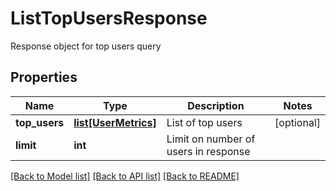 # ListTopUsersResponse

Response object for top users query
## Properties
Name | Type | Description | Notes
------------ | ------------- | ------------- | -------------
**top_users** | [**list[UserMetrics]**](UserMetrics.md) | List of top users | [optional] 
**limit** | **int** | Limit on number of users in response | 

[[Back to Model list]](../README.md#documentation-for-models) [[Back to API list]](../README.md#documentation-for-api-endpoints) [[Back to README]](../README.md)


